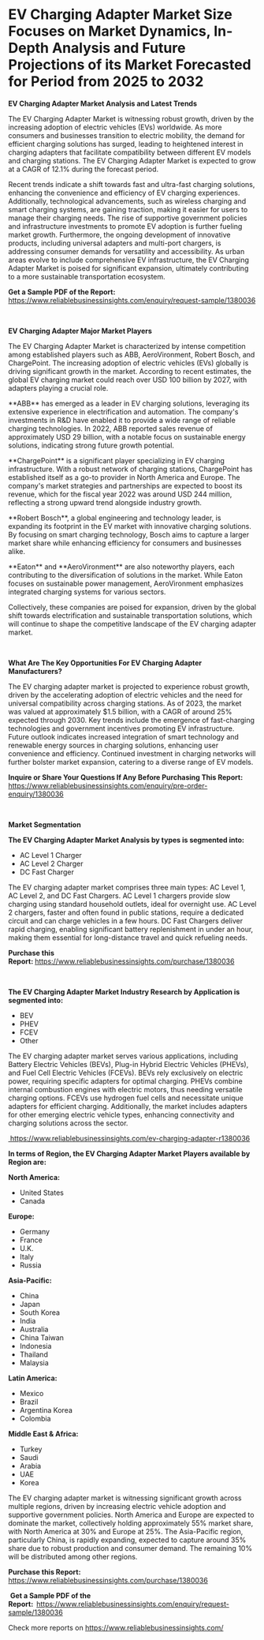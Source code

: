 <p><h1>EV Charging Adapter Market Size Focuses on Market Dynamics, In-Depth Analysis and Future Projections of its Market Forecasted for Period from 2025 to 2032</h1></p><p><strong>EV Charging Adapter Market Analysis and Latest Trends</strong></p>
<p><p>The EV Charging Adapter Market is witnessing robust growth, driven by the increasing adoption of electric vehicles (EVs) worldwide. As more consumers and businesses transition to electric mobility, the demand for efficient charging solutions has surged, leading to heightened interest in charging adapters that facilitate compatibility between different EV models and charging stations. The EV Charging Adapter Market is expected to grow at a CAGR of 12.1% during the forecast period.</p><p>Recent trends indicate a shift towards fast and ultra-fast charging solutions, enhancing the convenience and efficiency of EV charging experiences. Additionally, technological advancements, such as wireless charging and smart charging systems, are gaining traction, making it easier for users to manage their charging needs. The rise of supportive government policies and infrastructure investments to promote EV adoption is further fueling market growth. Furthermore, the ongoing development of innovative products, including universal adapters and multi-port chargers, is addressing consumer demands for versatility and accessibility. As urban areas evolve to include comprehensive EV infrastructure, the EV Charging Adapter Market is poised for significant expansion, ultimately contributing to a more sustainable transportation ecosystem.</p></p>
<p><strong>Get a Sample PDF of the Report:&nbsp;</strong> <a href="https://www.reliablebusinessinsights.com/enquiry/request-sample/1380036?utm_campaign=3455&utm_medium=2&utm_source=Github&utm_content=ia&utm_term=30032025&utm_id=ev-charging-adapter">https://www.reliablebusinessinsights.com/enquiry/request-sample/1380036</a></p>
<p>&nbsp;</p>
<p><strong>EV Charging Adapter Major Market Players</strong></p>
<p><p>The EV Charging Adapter Market is characterized by intense competition among established players such as ABB, AeroVironment, Robert Bosch, and ChargePoint. The increasing adoption of electric vehicles (EVs) globally is driving significant growth in the market. According to recent estimates, the global EV charging market could reach over USD 100 billion by 2027, with adapters playing a crucial role. </p><p>**ABB** has emerged as a leader in EV charging solutions, leveraging its extensive experience in electrification and automation. The company's investments in R&D have enabled it to provide a wide range of reliable charging technologies. In 2022, ABB reported sales revenue of approximately USD 29 billion, with a notable focus on sustainable energy solutions, indicating strong future growth potential.</p><p>**ChargePoint** is a significant player specializing in EV charging infrastructure. With a robust network of charging stations, ChargePoint has established itself as a go-to provider in North America and Europe. The company's market strategies and partnerships are expected to boost its revenue, which for the fiscal year 2022 was around USD 244 million, reflecting a strong upward trend alongside industry growth.</p><p>**Robert Bosch**, a global engineering and technology leader, is expanding its footprint in the EV market with innovative charging solutions. By focusing on smart charging technology, Bosch aims to capture a larger market share while enhancing efficiency for consumers and businesses alike.</p><p>**Eaton** and **AeroVironment** are also noteworthy players, each contributing to the diversification of solutions in the market. While Eaton focuses on sustainable power management, AeroVironment emphasizes integrated charging systems for various sectors. </p><p>Collectively, these companies are poised for expansion, driven by the global shift towards electrification and sustainable transportation solutions, which will continue to shape the competitive landscape of the EV charging adapter market.</p></p>
<p>&nbsp;</p>
<p><strong>What Are The Key Opportunities For EV Charging Adapter Manufacturers?</strong></p>
<p><p>The EV charging adapter market is projected to experience robust growth, driven by the accelerating adoption of electric vehicles and the need for universal compatibility across charging stations. As of 2023, the market was valued at approximately $1.5 billion, with a CAGR of around 25% expected through 2030. Key trends include the emergence of fast-charging technologies and government incentives promoting EV infrastructure. Future outlook indicates increased integration of smart technology and renewable energy sources in charging solutions, enhancing user convenience and efficiency. Continued investment in charging networks will further bolster market expansion, catering to a diverse range of EV models.</p></p>
<p><strong>Inquire or Share Your Questions If Any Before Purchasing This Report:</strong> <a href="https://www.reliablebusinessinsights.com/enquiry/pre-order-enquiry/1380036?utm_campaign=3455&utm_medium=2&utm_source=Github&utm_content=ia&utm_term=30032025&utm_id=ev-charging-adapter">https://www.reliablebusinessinsights.com/enquiry/pre-order-enquiry/1380036</a></p>
<p>&nbsp;</p>
<p><strong>Market Segmentation</strong></p>
<p><strong>The EV Charging Adapter Market Analysis by types is segmented into:</strong></p>
<p><ul><li>AC Level 1 Charger</li><li>AC Level 2 Charger</li><li>DC Fast Charger</li></ul></p>
<p><p>The EV charging adapter market comprises three main types: AC Level 1, AC Level 2, and DC Fast Chargers. AC Level 1 chargers provide slow charging using standard household outlets, ideal for overnight use. AC Level 2 chargers, faster and often found in public stations, require a dedicated circuit and can charge vehicles in a few hours. DC Fast Chargers deliver rapid charging, enabling significant battery replenishment in under an hour, making them essential for long-distance travel and quick refueling needs.</p></p>
<p><strong>Purchase this Report:&nbsp;</strong><a href="https://www.reliablebusinessinsights.com/purchase/1380036?utm_campaign=3455&utm_medium=2&utm_source=Github&utm_content=ia&utm_term=30032025&utm_id=ev-charging-adapter">https://www.reliablebusinessinsights.com/purchase/1380036</a></p>
<p>&nbsp;</p>
<p><strong>The EV Charging Adapter Market Industry Research by Application is segmented into:</strong></p>
<p><ul><li>BEV</li><li>PHEV</li><li>FCEV</li><li>Other</li></ul></p>
<p><p>The EV charging adapter market serves various applications, including Battery Electric Vehicles (BEVs), Plug-in Hybrid Electric Vehicles (PHEVs), and Fuel Cell Electric Vehicles (FCEVs). BEVs rely exclusively on electric power, requiring specific adapters for optimal charging. PHEVs combine internal combustion engines with electric motors, thus needing versatile charging options. FCEVs use hydrogen fuel cells and necessitate unique adapters for efficient charging. Additionally, the market includes adapters for other emerging electric vehicle types, enhancing connectivity and charging solutions across the sector.</p></p>
<p><a href="https://www.reliablebusinessinsights.com/ev-charging-adapter-r1380036?utm_campaign=3455&utm_medium=2&utm_source=Github&utm_content=ia&utm_term=30032025&utm_id=ev-charging-adapter">&nbsp;https://www.reliablebusinessinsights.com/ev-charging-adapter-r1380036</a></p>
<p><strong>In terms of Region, the EV Charging Adapter Market Players available by Region are:</strong></p>
<p>
    <p> <strong> North America: </strong>
        <ul>
            <li>United States</li>
            <li>Canada</li>
        </ul>
        </p> 
    <p> <strong> Europe: </strong>
        <ul>
            <li>Germany</li>
            <li>France</li>
            <li>U.K.</li>
            <li>Italy</li>
            <li>Russia</li>
        </ul>
        </p> 
    <p> <strong> Asia-Pacific: </strong>
        <ul>
            <li>China</li>
            <li>Japan</li>
            <li>South Korea</li>
            <li>India</li>
            <li>Australia</li>
            <li>China Taiwan</li>
            <li>Indonesia</li>
            <li>Thailand</li>
            <li>Malaysia</li>
        </ul>
        </p> 
    <p> <strong> Latin America: </strong>
        <ul>
            <li>Mexico</li>
            <li>Brazil</li>
            <li>Argentina Korea</li>
            <li>Colombia</li>
        </ul>
        </p> 
    <p> <strong> Middle East & Africa: </strong>
        <ul>
            <li>Turkey</li>
            <li>Saudi</li>
            <li>Arabia</li>
            <li>UAE</li>
            <li>Korea</li>
        </ul>
    </p>
    </p>
<p><p>The EV charging adapter market is witnessing significant growth across multiple regions, driven by increasing electric vehicle adoption and supportive government policies. North America and Europe are expected to dominate the market, collectively holding approximately 55% market share, with North America at 30% and Europe at 25%. The Asia-Pacific region, particularly China, is rapidly expanding, expected to capture around 35% share due to robust production and consumer demand. The remaining 10% will be distributed among other regions.</p></p>
<p><strong>Purchase this Report: </strong><a href="https://www.reliablebusinessinsights.com/purchase/1380036?utm_campaign=3455&utm_medium=2&utm_source=Github&utm_content=ia&utm_term=30032025&utm_id=ev-charging-adapter">https://www.reliablebusinessinsights.com/purchase/1380036</a></p>
<p>&nbsp;<strong>Get a Sample PDF of the Report:&nbsp;&nbsp;</strong><a href="https://www.reliablebusinessinsights.com/enquiry/request-sample/1380036?utm_campaign=3455&utm_medium=2&utm_source=Github&utm_content=ia&utm_term=30032025&utm_id=ev-charging-adapter">https://www.reliablebusinessinsights.com/enquiry/request-sample/1380036</a></p>
<p><strong></strong></p>
<p>Check more reports on <a href="https://www.reliablebusinessinsights.com/?utm_campaign=3455&utm_medium=2&utm_source=Github&utm_content=ia&utm_term=30032025&utm_id=ev-charging-adapter">https://www.reliablebusinessinsights.com/</a></p>